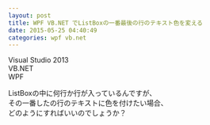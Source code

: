 ```yaml
---
layout: post
title: WPF VB.NET でListBoxの一番最後の行のテキスト色を変える
date: 2015-05-25 04:40:49
categories: wpf vb.net
---
```

<p>Visual Studio 2013 <br>
VB.NET<br>
WPF</p>

<p>ListBoxの中に何行か行が入っているんですが、<br>
その一番したの行のテキストに色を付けたい場合、<br>
どのようにすればいいのでしょうか？</p>

